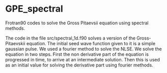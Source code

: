 # GPE_spectral
Frotran90 codes to solve the Gross Pitaevsii equation using spectral methods.

The code in the file src/spectral_1d.f90 solves a version of the Gross-Pitaevskii equation. 
The initial seed wave function given to it is a simple gaussian pulse.  We used a fourier method to solve the NLSE.
We solve the equation in two steps. First the non derivative part of the equation is progressed in time, to arrive 
at an intermediate solution. Then this is used as an initial value for solving the derivative part using fourier methods.
